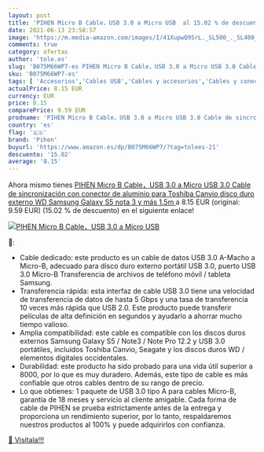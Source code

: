 ```yaml
---
layout: post
title: 'PIHEN Micro B Cable，USB 3.0 a Micro USB  al 15.02 % de descuento'
date: 2021-06-13 23:58:57
image: 'https://m.media-amazon.com/images/I/41XupwQ9SrL._SL500_._SL400_.jpg'
comments: true
category: ofertas
author: 'tole.es'
slug: 'B075M66WP7-es PIHEN Micro B Cable，USB 3.0 a Micro USB 3.0 Cable de...'
sku: 'B075M66WP7-es'
tags: [ 'Accesorios','Cables USB','Cables y accesorios','Cables y conectores','Informática','disco','duro','galaxy','pihen','samsung','toshiba', ]
actualPrice: 8.15 EUR
currency: EUR
price: 8.15
comparePrice: 9.59 EUR
prodname: 'PIHEN Micro B Cable，USB 3.0 a Micro USB 3.0 Cable de sincronización con conector de aluminio para Toshiba Canvio  disco duro externo WD  Samsung Galaxy S5  nota 3 y más  1.5m '
country: 'es'
flag: '🇪🇸'
brand: 'Pihen'
buyurl: 'https://www.amazon.es/dp/B075M66WP7/?tag=tolees-21'
descuento: '15.02'
average: '8.15'
---
```


Ahora mismo tienes [PIHEN Micro B Cable，USB 3.0 a Micro USB 3.0 Cable de sincronización con conector de aluminio para Toshiba Canvio  disco duro externo WD  Samsung Galaxy S5  nota 3 y más  1.5m ](https://www.amazon.es/dp/B075M66WP7/?tag=tolees-21) a 8.15 EUR (original: 9.59 EUR) (15.02 %  de descuento) en el siguiente enlace!

[![PIHEN Micro B Cable，USB 3.0 a Micro USB ](https://m.media-amazon.com/images/I/41XupwQ9SrL._SL500_._SL400_.jpg)](https://www.amazon.es/dp/B075M66WP7/?tag=tolees-21)

🔎:

- Cable dedicado: este producto es un cable de datos USB 3.0 A-Macho a Micro-B, adecuado para disco duro externo portátil USB 3.0, puerto USB 3.0 Micro-B Transferencia de archivos de teléfono móvil / tableta Samsung.
- Transferencia rápida: esta interfaz de cable USB 3.0 tiene una velocidad de transferencia de datos de hasta 5 Gbps y una tasa de transferencia 10 veces más rápida que USB 2.0. Este producto puede transferir películas de alta definición en segundos y ayudarlo a ahorrar mucho tiempo valioso.
- Amplia compatibilidad: este cable es compatible con los discos duros externos Samsung Galaxy S5 / Note3 / Note Pro 12.2 y USB 3.0 portátiles, incluidos Toshiba Canvio, Seagate y los discos duros WD / elementos digitales occidentales.
- Durabilidad: este producto ha sido probado para una vida útil superior a 8000, por lo que es muy duradero. Además, este tipo de cable es más confiable que otros cables dentro de su rango de precio.
- Lo que obtienes: 1 paquete de USB 3.0 tipo A para cables Micro-B, garantía de 18 meses y servicio al cliente amigable. Cada forma de cable de PIHEN se prueba estrictamente antes de la entrega y proporciona un rendimiento superior, por lo tanto, respaldaremos nuestros productos al 100% y puede adquirirlos con confianza.

[🛒 Visítala!!!](https://www.amazon.es/dp/B075M66WP7/?tag=tolees-21)
